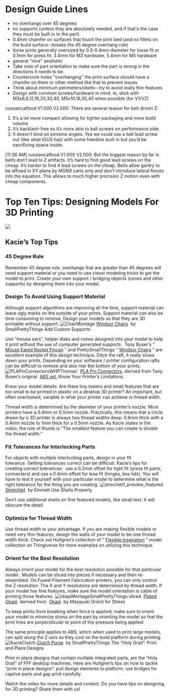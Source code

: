 # Design Guide Lines

- no overhangs over 45 degrees
- no supports (unless they are absolutely needed, and if that's the case they must be built in to the part)
- 0.4mm chamfer on surfaces that touch the print bed (and no fillets on the build surface--breaks the 45 degree overhang rule)
- loose joints generally oversized by 0.3-0.4mm diameter for loose fit or 0.1mm for press fit. 3.4mm for M3 hardware, 5.4mm for M5 hardware
- general "nice" aesthetic
- Take note of part orientation to make sure the part is strong in the directions it needs to be.
- Countersunk holes "overhanging" the print surface should have a chamfer on them or other method like that to prevent issues
- Think about minimum perimeters/shells--try to avoid really thin features
- Design with common screws/hardware in mind. Ie, stick with M3x6,8,12,16,20,30,40, M5x10,16,30,40 when possible (for V1/V2)

russiancatfood V1.000 V2.000:
 There are several reason for belt driven Z:
 1) It’s a lot more compact allowing for tighter packaging and more build volume.
 2) It’s backlash-free so it’s more akin to ball screws on performance side.
 3) It doesn’t bind on extreme angles. Yes we could use a ball lead screw nut (like what IGUS has) with some freedom built in but you’d be sacrificing space inside.

[11:36 AM] russiancatfood V1.000 V2.000:
 But the biggest reason by far is belts don’t lead to Z artifacts.
 It’s hard to find good lead screws on the cheap. It’s harder to find 4 lead screws on the cheap. 
 Belts allow gantry to be affixed in XY plane by MGN9 carts only and don’t introduce lateral forces into the equation.
 This allows to much higher precision Z motion even with cheap components.
 
 # Top Ten Tips: Designing Models For 3D Printing

![](https://2.gravatar.com/avatar/249cda843af33db1af55275c83109fa8?s=198&d=retro)



## Kacie’s Top Tips

### 45 Degree Rule

Remember 45 degree rule, overhangs that are greater than 45 degrees will need support material or you need to use clever modeling tricks to get the model to print. Create your own support / bridging objects (cones and other supports) by designing them into your model.

### Design To Avoid Using Support Material

Although support algorithms are improving all the time, support material can leave ugly marks on the outside of your prints. Support material can also be time consuming to remove. Design your models so that they are 3D printable without support.
![ChairMontage](https://i0.wp.com/cdn.makezine.com/uploads/2013/12/chairmontage.jpg?resize=620%2C286&ssl=1) [Windsor Chairs](http://www.thingiverse.com/thing:21999)  by SmallPrettyThings
Add Custom Supports

Use “mouse ears”, helper disks and cones designed into your model to help it print without the use of computer generated supports.  Tony Buser’s “ [Mouse Eared Rocket Fincan](http://www.thingiverse.com/thing:9241) ” and PrettySmallThings “ [Windsor Chairs](http://www.thingiverse.com/thing:21999) ” are excellent example of this design technique. Ditch the raft, it really slows down your prints. Depending on your software / printer configuration rafts can be difficult to remove and also mar the bottom of your prints.
![PLAPinConnectors](https://i0.wp.com/cdn.makezine.com/uploads/2013/12/plapinconnectors.jpg?resize=308%2C315&ssl=1)WHPThomas’  [PLA Pin Connectors](http://www.thingiverse.com/thing:130879), derived from Tony Buser’s original  [ABS set.](http://www.thingiverse.com/thing:10541)
Know Your Printer’s Limitations

Know your model details. Are there tiny towers and small features that are too small to be printed in plastic on a desktop 3D printer? An important, but often overlooked, variable in what your printer can achieve is thread width.

Thread width is determined by the diameter of your printer’s nozzle. Most printers have a 0.4mm or 0.5mm nozzle. Practically, this means that a circle drawn by a 3D printer is always two thread widths deep: 0.8mm thick with a 0.4mm nozzle to 1mm thick for a 0.5mm nozzle. As Kacie states in the video, the rule of thumb is “The smallest feature you can create is double the thread width.”

### Fit Tolerances for Interlocking Parts

For objects with multiple interlocking parts, design in your fit tolerance. Getting tolerances correct can be difficult. Kacie’s tips for creating correct tolerances:  use a 0.2mm offset for tight fit (press fit parts, connecters) and use a 0.4mm offset for lose fit (hinges, box lids). You will have to test it yourself with your particular model to determine what is the right tolerance for the thing you are creating.
![strechlet1_preview_featured](https://i0.wp.com/cdn.makezine.com/uploads/2013/12/strechlet1_preview_featured.jpg?resize=335%2C204&ssl=1) [Stretchlet](http://www.thingiverse.com/thing:13505)  by Emmett
Use Shells Properly

Don’t use additional shells on fine featured models, like small text. It will obscure the detail.

### Optimize for Thread Width

Use thread width to your advantage. If you are making flexible models or need very thin features, design the walls of your model to be one thread width thick. Check out Hultgren’s collection of “ [Flexible Inspiration](http://www.thingiverse.com/PrettySmallThings/collections/flexible-inspiration) ” model collection on Thingiverse for more examples on utilizing this technique.

### Orient for the Best Resolution

Always orient your model for the best resolution possible for that particular model.  Models can be sliced into pieces if necessary and then re-assembled. On Fused-Filament Fabrication printers, you can only control the Z resolution. The X and Y resolutions are determined by thread width. If your model has fine features, make sure the model orientation is cable of printing those features.
![okapiMontage](https://i0.wp.com/cdn.makezine.com/uploads/2013/12/okapimontage1.png?resize=620%2C280&ssl=1)SmallPrettyThings sliced  [Plated Okapi](http://www.thingiverse.com/thing:98598)  derived from  [Okapi](http://www.thingiverse.com/thing:96985)  by Masayuki
Orient for Stress

To keep prints from breaking when force is applied; make sure to orient your model to minimize stress on the part by orienting the model so that the print lines are perpendicular to point of the pressure being applied.

The same principle applies to ABS, which when used to print large models, can split along the Z-axis as they cool on the build platform during printing.
![KacieClutch](https://i0.wp.com/cdn.makezine.com/uploads/2013/12/kacieclutch.jpg?resize=322%2C240&ssl=1) [Clutch Purse](http://www.thingiverse.com/thing:31234)  by SmallPrettyThings
The “Holy Grail”: Print and Place Designs

Print in place designs that contain multiple integrated parts, are the “Holy Grail” of FFF desktop machines. Here are Hultgren’s tips on how to tackle “print in place designs”: pull design elements to platform, use bridges for captive parts and gap print carefully.

Watch the video for more details and context. Do you have tips on designing for 3D printing? Share them with us!

